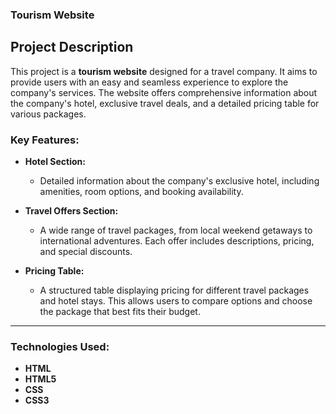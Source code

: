 
### Tourism Website

## Project Description
This project is a **tourism website** designed for a travel company. It aims to provide users with an easy and seamless experience to explore the company's services. The website offers comprehensive information about the company's hotel, exclusive travel deals, and a detailed pricing table for various packages.

### Key Features:
- **Hotel Section:** 
  - Detailed information about the company's exclusive hotel, including amenities, room options, and booking availability.
  
- **Travel Offers Section:** 
  - A wide range of travel packages, from local weekend getaways to international adventures. Each offer includes descriptions, pricing, and special discounts.

- **Pricing Table:** 
  - A structured table displaying pricing for different travel packages and hotel stays. This allows users to compare options and choose the package that best fits their budget.

---

### Technologies Used:
- **HTML**
- **HTML5**
- **CSS**
- **CSS3**



